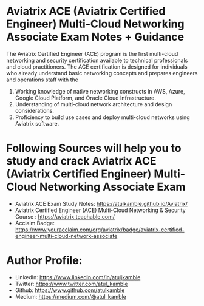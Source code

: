 # Aviatrix ACE (Aviatrix Certified Engineer) Multi-Cloud Networking Associate Exam Notes + Guidance

The Aviatrix Certified Engineer (ACE) program is the first multi-cloud networking and security certification available to technical professionals and cloud practitioners. 
The ACE certification is designed for individuals who already understand basic networking concepts and prepares engineers and operations staff with the 
1. Working knowledge of native networking constructs in AWS, Azure, Google Cloud Platform, and Oracle Cloud Infrastructure.
2. Understanding of multi-cloud network architecture and design considerations. 
3. Proficiency to build use cases and deploy multi-cloud networks using Aviatrix software.

# Following Sources will help you to study and crack Aviatrix ACE (Aviatrix Certified Engineer) Multi-Cloud Networking Associate Exam

- Aviatrix ACE Exam Study Notes: https://atulkamble.github.io/Aviatrix/
- Aviatrix Certified Engineer (ACE) Multi-Cloud Networking & Security Course : https://aviatrix.teachable.com/
- Acclaim Badge: https://www.youracclaim.com/org/aviatrix/badge/aviatrix-certified-engineer-multi-cloud-network-associate

# Author Profile:
- LinkedIn: https://www.linkedin.com/in/atuljkamble 
- Twitter: https://www.twitter.com/atul_kamble
- Github: https://www.github.com/atulkamble
- Medium: https://medium.com/@atul_kamble
